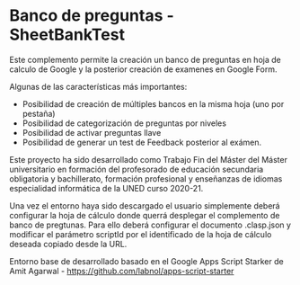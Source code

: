 # Banco de preguntas - SheetBankTest

Este complemento permite la creación un banco de preguntas en hoja de calculo de Google y la posterior creación de examenes en Google Form.

Algunas de las características más importantes:
 - Posibilidad de creación de múltiples bancos en la misma hoja (uno por pestaña)
 - Posibilidad de categorización de preguntas por niveles
 - Posibilidad de activar preguntas llave
 - Posibilidad de generar un test de Feedback posterior al exámen.

Este proyecto ha sido desarrollado como Trabajo Fin del Máster del Máster universitario en formación del profesorado de educación secundaria obligatoria y bachillerato, formación profesional y enseñanzas de idiomas especialidad informática de la UNED curso 2020-21.

Una vez el entorno haya sido descargado el usuario simplemente deberá configurar la hoja de cálculo donde querrá desplegar el complemento de banco de pregtunas. Para ello deberá configurar el documento .clasp.json y modificar el parámetro scriptId por el identificado de la hoja de cálculo deseada copiado desde la URL.

Entorno base de desarrollado basado en el Google Apps Script Starker de Amit Agarwal - https://github.com/labnol/apps-script-starter
